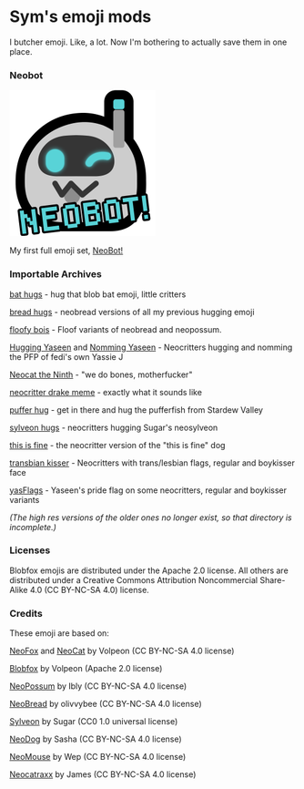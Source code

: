 # Sym's emoji mods

I butcher emoji. Like, a lot. Now I'm bothering to actually save them in one place.

### Neobot

![a blobby gray robot with glowing cyan eyes on a display screen, and an antenna with a cyan light at the tip, winking happily](neobot.png)

My first full emoji set, [NeoBot!](https://github.com/SymTrkl/emoji/releases/tag/neobot)

### Importable Archives

[bat hugs](https://github.com/SymTrkl/emoji/releases/tag/hug_bat) - hug that blob bat emoji, little critters

[bread hugs](https://github.com/SymTrkl/emoji/releases/tag/sylveon_hugs) - neobread versions of all my previous hugging emoji

[floofy bois](https://github.com/SymTrkl/emoji/releases/tag/floofy_bois) - Floof variants of neobread and neopossum.

[Hugging Yaseen](https://github.com/SymTrkl/emoji/releases/tag/yashug1.0) and [Nomming Yaseen](https://github.com/SymTrkl/emoji/releases/tag/nom_yas) - Neocritters hugging and nomming the PFP of fedi's own Yassie J

[Neocat the Ninth](https://github.com/SymTrkl/emoji/releases/tag/neogriddle) - "we do bones, motherfucker"

[neocritter drake meme](https://github.com/SymTrkl/emoji/releases/tag/neocritter_drake) - exactly what it sounds like

[puffer hug](https://github.com/SymTrkl/emoji/releases/tag/puffer_hug) - get in there and hug the pufferfish from Stardew Valley

[sylveon hugs](https://github.com/SymTrkl/emoji/releases/tag/sylveon_hugs) - neocritters hugging Sugar's neosylveon

[this is fine](https://github.com/SymTrkl/emoji/releases/tag/this_is_fine) - the neocritter version of the "this is fine" dog

[transbian kisser](https://github.com/SymTrkl/emoji/releases/tag/transbian_kisser) - Neocritters with trans/lesbian flags, regular and boykisser face

[yasFlags](https://github.com/SymTrkl/emoji/releases/tag/yasFlags) - Yaseen's pride flag on some neocritters, regular and boykisser variants

*(The high res versions of the older ones no longer exist, so that directory is incomplete.)*

### Licenses

Blobfox emojis are distributed under the Apache 2.0 license. All others are distributed under a Creative Commons Attribution Noncommercial Share-Alike 4.0 (CC BY-NC-SA 4.0) license.

### Credits

These emoji are based on:

[NeoFox](https://volpeon.ink/emojis/neofox) and [NeoCat](https://volpeon.ink/emojis/neocat) by Volpeon (CC BY-NC-SA 4.0 license)

[Blobfox](https://volpeon.ink/emojis/blobfox) by Volpeon (Apache 2.0 license)

[NeoPossum](https://skunks.gay/downloads) by Ibly (CC BY-NC-SA 4.0 license)

[NeoBread](https://github.com/olivvybee/emojis/) by olivvybee (CC BY-NC-SA 4.0 license)

[Sylveon](https://git.gay/sugar/sylveon-emotes) by Sugar (CC0 1.0 universal license)

[NeoDog](https://git.gay/moonrabbits/neodog) by Sasha (CC BY-NC-SA 4.0 license)

[NeoMouse](https://git.gay/av70/neomouse/) by Wep (CC BY-NC-SA 4.0 license)

[Neocatraxx](https://codeberg.org/o76923/neomoji) by James (CC BY-NC-SA 4.0 license)